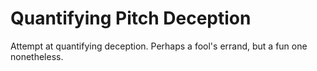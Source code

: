 # Quantifying Pitch Deception
 Attempt at quantifying deception. Perhaps a fool's errand, but a fun one nonetheless.
